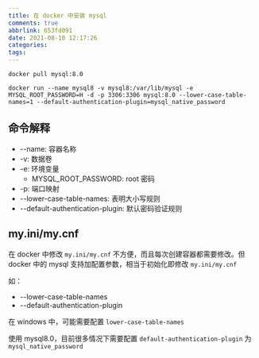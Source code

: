 ```yaml
---
title: 在 docker 中安装 mysql
comments: true
abbrlink: 653fd091
date: 2021-08-10 12:17:26
categories:
tags:
---
```


```
docker pull mysql:8.0
```

```
docker run --name mysql8 -v mysql8:/var/lib/mysql -e MYSQL_ROOT_PASSWORD=H -d -p 3306:3306 mysql:8.0 --lower-case-table-names=1 --default-authentication-plugin=mysql_native_password
```

<!--more-->

## 命令解释

- --name: 容器名称
- -v: 数据卷
- -e: 环境变量
  - MYSQL_ROOT_PASSWORD: root 密码
- -p: 端口映射
- --lower-case-table-names: 表明大小写规则
- --default-authentication-plugin: 默认密码验证规则

## my.ini/my.cnf

在 docker 中修改 `my.ini/my.cnf` 不方便，而且每次创建容器都需要修改。但 docker 中的 mysql 支持加配置参数，相当于初始化即修改 `my.ini/my.cnf`

如：

- --lower-case-table-names
- --default-authentication-plugin

在 windows 中，可能需要配置 `lower-case-table-names`

使用 mysql8.0，目前很多情况下需要配置 `default-authentication-plugin` 为 `mysql_native_password`
